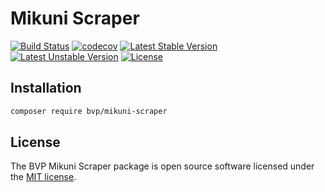 # Mikuni Scraper

[![Build Status](https://github.com/BoatraceVentureProject/MikuniScraper/workflows/Tests/badge.svg)](https://github.com/BoatraceVentureProject/MikuniScraper/actions?query=workflow%3Atests)
[![codecov](https://codecov.io/gh/BoatraceVentureProject/MikuniScraper/graph/badge.svg?token=OyHVXuKJUZ)](https://codecov.io/gh/BoatraceVentureProject/MikuniScraper)
[![Latest Stable Version](https://poser.pugx.org/bvp/mikuni-scraper/v/stable)](https://packagist.org/packages/bvp/mikuni-scraper)
[![Latest Unstable Version](https://poser.pugx.org/bvp/mikuni-scraper/v/unstable)](https://packagist.org/packages/bvp/mikuni-scraper)
[![License](https://poser.pugx.org/bvp/mikuni-scraper/license)](https://packagist.org/packages/bvp/mikuni-scraper)

## Installation
```bash
composer require bvp/mikuni-scraper
```

## License
The BVP Mikuni Scraper package is open source software licensed under the [MIT license](LICENSE).
